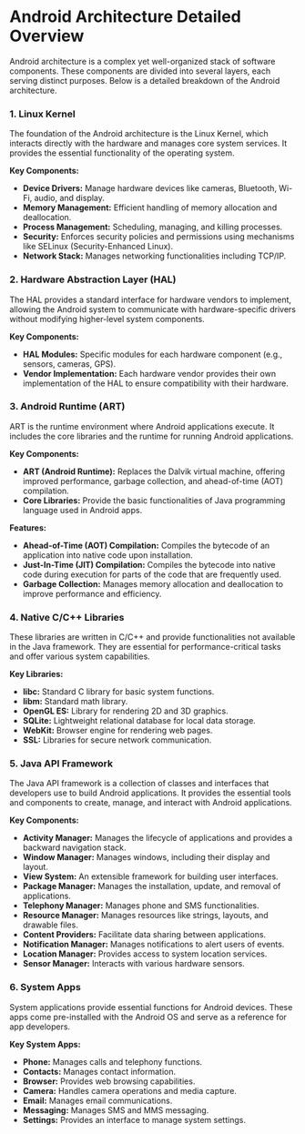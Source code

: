 # Android Architecture Detailed Overview

Android architecture is a complex yet well-organized stack of software components. These components are divided into several layers, each serving distinct purposes. Below is a detailed breakdown of the Android architecture.

### 1. Linux Kernel

The foundation of the Android architecture is the Linux Kernel, which interacts directly with the hardware and manages core system services. It provides the essential functionality of the operating system.

**Key Components:**
- **Device Drivers:** Manage hardware devices like cameras, Bluetooth, Wi-Fi, audio, and display.
- **Memory Management:** Efficient handling of memory allocation and deallocation.
- **Process Management:** Scheduling, managing, and killing processes.
- **Security:** Enforces security policies and permissions using mechanisms like SELinux (Security-Enhanced Linux).
- **Network Stack:** Manages networking functionalities including TCP/IP.

### 2. Hardware Abstraction Layer (HAL)

The HAL provides a standard interface for hardware vendors to implement, allowing the Android system to communicate with hardware-specific drivers without modifying higher-level system components.

**Key Components:**
- **HAL Modules:** Specific modules for each hardware component (e.g., sensors, cameras, GPS).
- **Vendor Implementation:** Each hardware vendor provides their own implementation of the HAL to ensure compatibility with their hardware.

### 3. Android Runtime (ART)

ART is the runtime environment where Android applications execute. It includes the core libraries and the runtime for running Android applications.

**Key Components:**
- **ART (Android Runtime):** Replaces the Dalvik virtual machine, offering improved performance, garbage collection, and ahead-of-time (AOT) compilation.
- **Core Libraries:** Provide the basic functionalities of Java programming language used in Android apps.

**Features:**
- **Ahead-of-Time (AOT) Compilation:** Compiles the bytecode of an application into native code upon installation.
- **Just-In-Time (JIT) Compilation:** Compiles the bytecode into native code during execution for parts of the code that are frequently used.
- **Garbage Collection:** Manages memory allocation and deallocation to improve performance and efficiency.

### 4. Native C/C++ Libraries

These libraries are written in C/C++ and provide functionalities not available in the Java framework. They are essential for performance-critical tasks and offer various system capabilities.

**Key Libraries:**
- **libc:** Standard C library for basic system functions.
- **libm:** Standard math library.
- **OpenGL ES:** Library for rendering 2D and 3D graphics.
- **SQLite:** Lightweight relational database for local data storage.
- **WebKit:** Browser engine for rendering web pages.
- **SSL:** Libraries for secure network communication.

### 5. Java API Framework

The Java API framework is a collection of classes and interfaces that developers use to build Android applications. It provides the essential tools and components to create, manage, and interact with Android applications.

**Key Components:**
- **Activity Manager:** Manages the lifecycle of applications and provides a backward navigation stack.
- **Window Manager:** Manages windows, including their display and layout.
- **View System:** An extensible framework for building user interfaces.
- **Package Manager:** Manages the installation, update, and removal of applications.
- **Telephony Manager:** Manages phone and SMS functionalities.
- **Resource Manager:** Manages resources like strings, layouts, and drawable files.
- **Content Providers:** Facilitate data sharing between applications.
- **Notification Manager:** Manages notifications to alert users of events.
- **Location Manager:** Provides access to system location services.
- **Sensor Manager:** Interacts with various hardware sensors.

### 6. System Apps

System applications provide essential functions for Android devices. These apps come pre-installed with the Android OS and serve as a reference for app developers.

**Key System Apps:**
- **Phone:** Manages calls and telephony functions.
- **Contacts:** Manages contact information.
- **Browser:** Provides web browsing capabilities.
- **Camera:** Handles camera operations and media capture.
- **Email:** Manages email communications.
- **Messaging:** Manages SMS and MMS messaging.
- **Settings:** Provides an interface to manage system settings.
